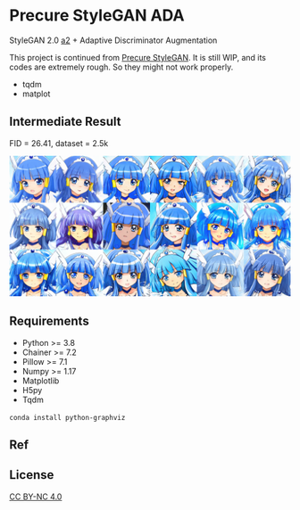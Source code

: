# Precure StyleGAN ADA

StyleGAN 2.0 [a2](#a1) + Adaptive Discriminator Augmentation

This project is continued from [Precure StyleGAN](https://github.com/curegit/precure-stylegan).
It is still WIP, and its codes are extremely rough.
So they might not work properly.

- tqdm
- matplot

## Intermediate Result

FID = 26.41, dataset = 2.5k

![](examples/beauty.png)

## Requirements

- Python >= 3.8
- Chainer >= 7.2
- Pillow >= 7.1
- Numpy >= 1.17
- Matplotlib
- H5py
- Tqdm

`conda install python-graphviz`

## Ref

## License

[CC BY-NC 4.0](LICENSE)
